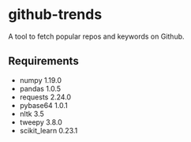 # github-trends
A tool to fetch popular repos and keywords on Github.

## Requirements
- numpy 1.19.0
- pandas 1.0.5
- requests 2.24.0
- pybase64 1.0.1
- nltk 3.5
- tweepy 3.8.0
- scikit_learn 0.23.1
